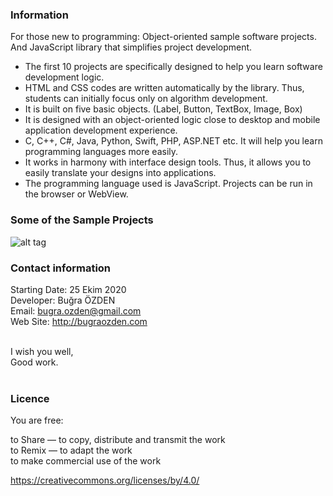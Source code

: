 ### Information

For those new to programming: Object-oriented sample software projects.<br>
And JavaScript library that simplifies project development.<br />

* The first 10 projects are specifically designed to help you learn software development logic.
* HTML and CSS codes are written automatically by the library. Thus, students can initially focus only on algorithm development.
* It is built on five basic objects. (Label, Button, TextBox, Image, Box)
* It is designed with an object-oriented logic close to desktop and mobile application development experience.
* C, C++, C#, Java, Python, Swift, PHP, ASP.NET etc. It will help you learn programming languages more easily.
* It works in harmony with interface design tools. Thus, it allows you to easily translate your designs into applications.
* The programming language used is JavaScript. Projects can be run in the browser or WebView.

### Some of the Sample Projects

![alt tag](https://bug7a.github.io/basicjs-turkce/projeler.png)

### Contact information

Starting Date: 25 Ekim 2020<br>
Developer: Buğra ÖZDEN<br>
Email: bugra.ozden@gmail.com<br>
Web Site: http://bugraozden.com<br><br>

I wish you well,<br />
Good work.<br /><br />

### Licence

You are free:<br />

to Share — to copy, distribute and transmit the work<br />
to Remix — to adapt the work<br />
to make commercial use of the work<br />

<https://creativecommons.org/licenses/by/4.0/><br /><br />
